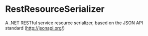 RestResourceSerializer
======================

A .NET RESTful service resource serializer, based on the JSON API standard (http://jsonapi.org/)
